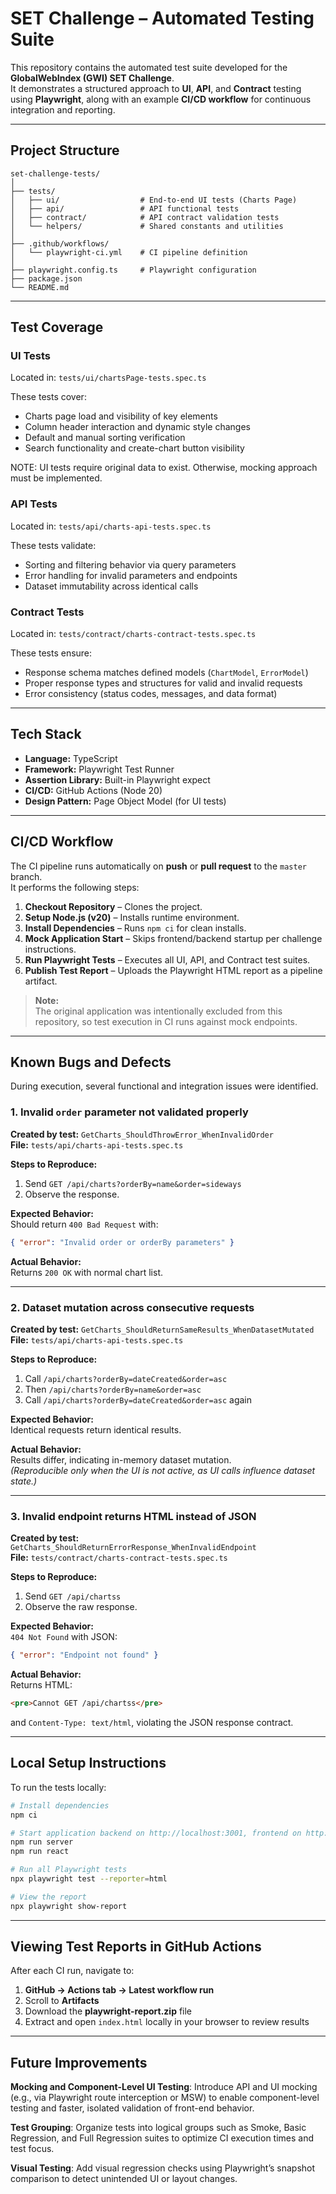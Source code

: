 # SET Challenge – Automated Testing Suite

This repository contains the automated test suite developed for the **GlobalWebIndex (GWI) SET Challenge**.  
It demonstrates a structured approach to **UI**, **API**, and **Contract** testing using **Playwright**, along with an example **CI/CD workflow** for continuous integration and reporting.

---

## Project Structure

```
set-challenge-tests/
│
├── tests/
│   ├── ui/                  # End-to-end UI tests (Charts Page)
│   ├── api/                 # API functional tests
│   ├── contract/            # API contract validation tests
│   └── helpers/             # Shared constants and utilities
│
├── .github/workflows/
│   └── playwright-ci.yml    # CI pipeline definition
│
├── playwright.config.ts     # Playwright configuration
├── package.json
└── README.md
```

---

## Test Coverage

### UI Tests

Located in: `tests/ui/chartsPage-tests.spec.ts`

These tests cover:

- Charts page load and visibility of key elements
- Column header interaction and dynamic style changes
- Default and manual sorting verification
- Search functionality and create-chart button visibility

NOTE: UI tests require original data to exist. Otherwise, mocking approach must be implemented.

### API Tests

Located in: `tests/api/charts-api-tests.spec.ts`

These tests validate:

- Sorting and filtering behavior via query parameters
- Error handling for invalid parameters and endpoints
- Dataset immutability across identical calls

### Contract Tests

Located in: `tests/contract/charts-contract-tests.spec.ts`

These tests ensure:

- Response schema matches defined models (`ChartModel`, `ErrorModel`)
- Proper response types and structures for valid and invalid requests
- Error consistency (status codes, messages, and data format)

---

## Tech Stack

- **Language:** TypeScript
- **Framework:** Playwright Test Runner
- **Assertion Library:** Built-in Playwright expect
- **CI/CD:** GitHub Actions (Node 20)
- **Design Pattern:** Page Object Model (for UI tests)

---

## CI/CD Workflow

The CI pipeline runs automatically on **push** or **pull request** to the `master` branch.  
It performs the following steps:

1. **Checkout Repository** – Clones the project.
2. **Setup Node.js (v20)** – Installs runtime environment.
3. **Install Dependencies** – Runs `npm ci` for clean installs.
4. **Mock Application Start** – Skips frontend/backend startup per challenge instructions.
5. **Run Playwright Tests** – Executes all UI, API, and Contract test suites.
6. **Publish Test Report** – Uploads the Playwright HTML report as a pipeline artifact.

> **Note:**  
> The original application was intentionally excluded from this repository, so test execution in CI runs against mock endpoints.

---

## Known Bugs and Defects

During execution, several functional and integration issues were identified.

### 1. Invalid `order` parameter not validated properly

**Created by test:** `GetCharts_ShouldThrowError_WhenInvalidOrder`  
**File:** `tests/api/charts-api-tests.spec.ts`

**Steps to Reproduce:**

1. Send `GET /api/charts?orderBy=name&order=sideways`
2. Observe the response.

**Expected Behavior:**  
Should return `400 Bad Request` with:

```json
{ "error": "Invalid order or orderBy parameters" }
```

**Actual Behavior:**  
Returns `200 OK` with normal chart list.

---

### 2. Dataset mutation across consecutive requests

**Created by test:** `GetCharts_ShouldReturnSameResults_WhenDatasetMutated`  
**File:** `tests/api/charts-api-tests.spec.ts`

**Steps to Reproduce:**

1. Call `/api/charts?orderBy=dateCreated&order=asc`
2. Then `/api/charts?orderBy=name&order=asc`
3. Call `/api/charts?orderBy=dateCreated&order=asc` again

**Expected Behavior:**  
Identical requests return identical results.

**Actual Behavior:**  
Results differ, indicating in-memory dataset mutation.  
_(Reproducible only when the UI is not active, as UI calls influence dataset state.)_

---

### 3. Invalid endpoint returns HTML instead of JSON

**Created by test:** `GetCharts_ShouldReturnErrorResponse_WhenInvalidEndpoint`  
**File:** `tests/contract/charts-contract-tests.spec.ts`

**Steps to Reproduce:**

1. Send `GET /api/chartss`
2. Observe the raw response.

**Expected Behavior:**  
`404 Not Found` with JSON:

```json
{ "error": "Endpoint not found" }
```

**Actual Behavior:**  
Returns HTML:

```html
<pre>Cannot GET /api/chartss</pre>
```

and `Content-Type: text/html`, violating the JSON response contract.

---

## Local Setup Instructions

To run the tests locally:

```bash
# Install dependencies
npm ci

# Start application backend on http://localhost:3001, frontend on http://localhost:3000
npm run server
npm run react

# Run all Playwright tests
npx playwright test --reporter=html

# View the report
npx playwright show-report
```

---

## Viewing Test Reports in GitHub Actions

After each CI run, navigate to:

1. **GitHub → Actions tab → Latest workflow run**
2. Scroll to **Artifacts**
3. Download the **playwright-report.zip** file
4. Extract and open `index.html` locally in your browser to review results

---

## Future Improvements

**Mocking and Component-Level UI Testing**:
Introduce API and UI mocking (e.g., via Playwright route interception or MSW) to enable component-level testing and faster, isolated validation of front-end behavior.

**Test Grouping**:
Organize tests into logical groups such as Smoke, Basic Regression, and Full Regression suites to optimize CI execution times and test focus.

**Visual Testing**:
Add visual regression checks using Playwright’s snapshot comparison to detect unintended UI or layout changes.
